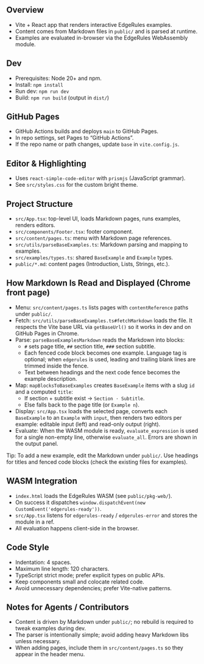 ## Overview

- Vite + React app that renders interactive EdgeRules examples.
- Content comes from Markdown files in `public/` and is parsed at runtime.
- Examples are evaluated in-browser via the EdgeRules WebAssembly module.

## Dev

- Prerequisites: Node 20+ and npm.
- Install: `npm install`
- Run dev: `npm run dev`
- Build: `npm run build` (output in `dist/`)

## GitHub Pages

- GitHub Actions builds and deploys `main` to GitHub Pages.
- In repo settings, set Pages to “GitHub Actions”.
- If the repo name or path changes, update `base` in `vite.config.js`.

## Editor & Highlighting

- Uses `react-simple-code-editor` with `prismjs` (JavaScript grammar).
- See `src/styles.css` for the custom bright theme.

## Project Structure

- `src/App.tsx`: top-level UI, loads Markdown pages, runs examples, renders editors.
- `src/components/Footer.tsx`: footer component.
- `src/content/pages.ts`: menu with Markdown page references.
- `src/utils/parseBaseExamples.ts`: Markdown parsing and mapping to examples.
- `src/examples/types.ts`: shared `BaseExample` and `Example` types.
- `public/*.md`: content pages (Introduction, Lists, Strings, etc.).

## How Markdown Is Read and Displayed (Chrome front page)

- Menu: `src/content/pages.ts` lists pages with `contentReference` paths under `public/`.
- Fetch: `src/utils/parseBaseExamples.ts#fetchMarkdown` loads the file. It respects the Vite base URL
  via `getBaseUrl()` so it works in dev and on GitHub Pages in Chrome.
- Parse: `parseBaseExamplesMarkdown` reads the Markdown into blocks:
  - `#` sets page title, `##` section title, `###` section subtitle.
  - Each fenced code block becomes one example. Language tag is optional; when `edgerules` is used,
    leading and trailing blank lines are trimmed inside the fence.
  - Text between headings and the next code fence becomes the example description.
- Map: `mapBlocksToBaseExamples` creates `BaseExample` items with a slug `id` and a computed `title`:
  - If section + subtitle exist → `Section · Subtitle`.
  - Else falls back to the page title (or `Example n`).
- Display: `src/App.tsx` loads the selected page, converts each `BaseExample` to an `Example` with
  `input`, then renders two editors per example: editable input (left) and read-only output (right).
- Evaluate: When the WASM module is ready, `evaluate_expression` is used for a single non-empty line,
  otherwise `evaluate_all`. Errors are shown in the output panel.

Tip: To add a new example, edit the Markdown under `public/`. Use headings for titles and fenced code
blocks (check the existing files for examples).

## WASM Integration

- `index.html` loads the EdgeRules WASM (see `public/pkg-web/`).
- On success it dispatches `window.dispatchEvent(new CustomEvent('edgerules-ready'))`.
- `src/App.tsx` listens for `edgerules-ready` / `edgerules-error` and stores the module in a ref.
- All evaluation happens client-side in the browser.

## Code Style

- Indentation: 4 spaces.
- Maximum line length: 120 characters.
- TypeScript strict mode; prefer explicit types on public APIs.
- Keep components small and colocate related code.
- Avoid unnecessary dependencies; prefer Vite-native patterns.

## Notes for Agents / Contributors

- Content is driven by Markdown under `public/`; no rebuild is required to tweak examples during dev.
- The parser is intentionally simple; avoid adding heavy Markdown libs unless necessary.
- When adding pages, include them in `src/content/pages.ts` so they appear in the header menu.
